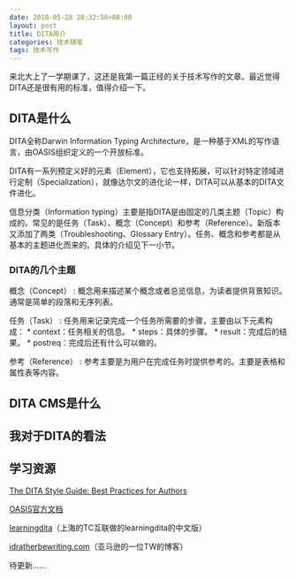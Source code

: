 ```yaml
---
date: 2018-05-28 20:32:50+08:00
layout: post
title: DITA简介
categories: 技术随笔
tags: 技术写作
---
```


来北大上了一学期课了，这还是我第一篇正经的关于技术写作的文章。最近觉得DITA还是很有用的标准，值得介绍一下。

## DITA是什么

DITA全称Darwin Information Typing Architecture，是一种基于XML的写作语言，由OASIS组织定义的一个开放标准。

DITA有一系列预定义好的元素（Element），它也支持拓展，可以针对特定领域进行定制（Specialization），就像达尔文的进化论一样，DITA可以从基本的DITA文件进化。

信息分类（Information typing）主要是指DITA是由固定的几类主题（Topic）构成的。常见的是任务（Task）、概念（Concept）和参考（Reference）。新版本又添加了两类（Troubleshooting、Glossary Entry）。任务、概念和参考都是从基本的主题进化而来的。具体的介绍见下一小节。

### DITA的几个主题


概念（Concept）
:  概念用来描述某个概念或者总览信息，为读者提供背景知识。通常是简单的段落和无序列表。


任务（Task）
:  任务用来记录完成一个任务所需要的步骤，主要由以下元素构成：
        * context：任务相关的信息。
        * steps：具体的步骤。
        * result：完成后的结果。
        * postreq：完成后还有什么可以做的。
        
参考（Reference）
:  参考主要是为用户在完成任务时提供参考的。主要是表格和属性表等内容。


## DITA CMS是什么

## 我对于DITA的看法

## 学习资源

[The DITA Style Guide: Best Practices for Authors](https://www.oxygenxml.com/dita/styleguide/webhelp-feedback/index_frames.html)

[OASIS官方文档](http://docs.oasis-open.org/dita/v1.2/spec/DITA1.2-spec.html)

[learningdita](http://www.learningdita.cn)（上海的TC互联做的learningdita的中文版）

[idratherbewriting.com](http://idratherbewriting.com)（亚马逊的一位TW的博客）

待更新……


